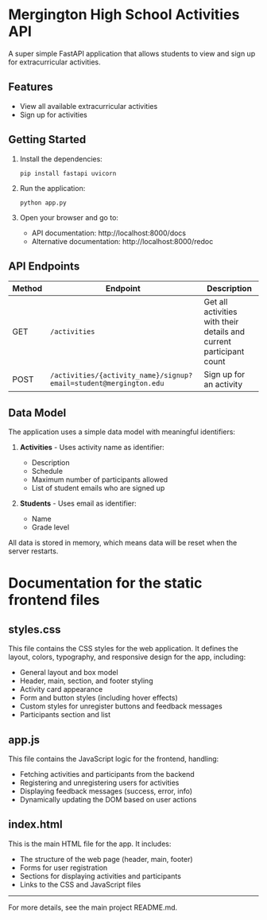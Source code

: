 # Mergington High School Activities API

A super simple FastAPI application that allows students to view and sign up for extracurricular activities.

## Features

- View all available extracurricular activities
- Sign up for activities

## Getting Started

1. Install the dependencies:

   ```
   pip install fastapi uvicorn
   ```

2. Run the application:

   ```
   python app.py
   ```

3. Open your browser and go to:
   - API documentation: http://localhost:8000/docs
   - Alternative documentation: http://localhost:8000/redoc

## API Endpoints

| Method | Endpoint                                                          | Description                                                         |
| ------ | ----------------------------------------------------------------- | ------------------------------------------------------------------- |
| GET    | `/activities`                                                     | Get all activities with their details and current participant count |
| POST   | `/activities/{activity_name}/signup?email=student@mergington.edu` | Sign up for an activity                                             |

## Data Model

The application uses a simple data model with meaningful identifiers:

1. **Activities** - Uses activity name as identifier:

   - Description
   - Schedule
   - Maximum number of participants allowed
   - List of student emails who are signed up

2. **Students** - Uses email as identifier:
   - Name
   - Grade level

All data is stored in memory, which means data will be reset when the server restarts.

# Documentation for the static frontend files

## styles.css
This file contains the CSS styles for the web application. It defines the layout, colors, typography, and responsive design for the app, including:
- General layout and box model
- Header, main, section, and footer styling
- Activity card appearance
- Form and button styles (including hover effects)
- Custom styles for unregister buttons and feedback messages
- Participants section and list

## app.js
This file contains the JavaScript logic for the frontend, handling:
- Fetching activities and participants from the backend
- Registering and unregistering users for activities
- Displaying feedback messages (success, error, info)
- Dynamically updating the DOM based on user actions

## index.html
This is the main HTML file for the app. It includes:
- The structure of the web page (header, main, footer)
- Forms for user registration
- Sections for displaying activities and participants
- Links to the CSS and JavaScript files

---

For more details, see the main project README.md.
